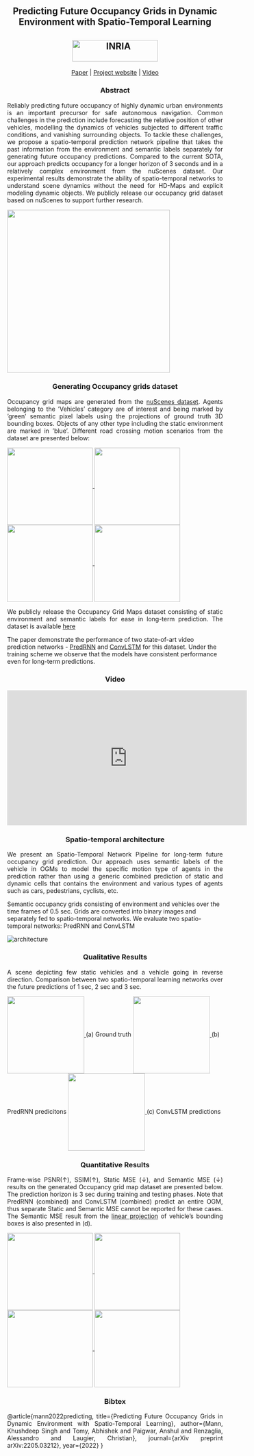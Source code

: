 ##  <div align="center"> Predicting Future Occupancy Grids in Dynamic Environment with Spatio-Temporal Learning  </div>                      

##  <div align="center"> <img src="https://github.com/ksm26/SpatioTemporal-Predictions/blob/master/images/Inria.jpg" alt="INRIA" width="200" height="50"/> </div>

<p align="center">
 <a href="https://arxiv.org/pdf/2205.03212.pdf">Paper</a> | <a href="https://ksm26.github.io/OccupancyGrid-Predictions/">Project website</a> | <a href="https://www.youtube.com/watch?v=4W7dT-HfQPQ">Video</a>
</p>

<h3 align="center" id="heading">
    Abstract
</h3>

<p align="justify" width="800">
Reliably predicting future occupancy of highly dynamic urban environments is an important precursor for safe autonomous navigation. Common challenges in the prediction include forecasting the relative position of other vehicles, modelling the dynamics of vehicles subjected to different traffic conditions, and vanishing surrounding objects. To tackle these challenges, we propose a spatio-temporal prediction network pipeline that takes the past information from the environment and semantic labels separately for generating future occupancy predictions. Compared to the current SOTA, our approach predicts occupancy for a longer horizon of 3 seconds and in a relatively complex environment from the nuScenes dataset. Our experimental results demonstrate the ability of spatio-temporal networks to understand scene dynamics without the need for HD-Maps and explicit modeling dynamic objects. We publicly release our occupancy grid dataset based on nuScenes to support further research. 
</p>


<a align="justify" href="url">
  <img src="https://user-images.githubusercontent.com/24546547/177139170-bfd37bd5-9324-4392-b565-faad2138b19e.png" align="center" height="380">
</a>


<h3 align="center" id="heading">
    Generating Occupancy grids dataset
</h3>

<p align="justify">
Occupancy grid maps are generated from the <a href="https://arxiv.org/pdf/1903.11027.pdf">nuScenes dataset</a>. Agents belonging to the ’Vehicles’ category are of interest and being marked by ’green’ semantic pixel labels using the projections of ground truth 3D bounding boxes. Objects of any other type including the static environment are marked in ’blue’. Different road crossing motion scenarios from the dataset are presented below: 
</p>

<a href="url">
  <img src="https://user-images.githubusercontent.com/24546547/177139351-ae4486d2-c493-434f-bba2-bb63fcec0c82.png" align="center" height="180"  width="200">
  <img src="https://user-images.githubusercontent.com/24546547/177139372-3db4e24e-f8a4-4380-aa39-7849b92617d7.png" align="center" height="180"  width="200">
  <img src="https://user-images.githubusercontent.com/24546547/177139409-bb56e1f3-26ed-4d6a-a30a-814718f96659.png" align="center" height="180"  width="200">
  <img src="https://user-images.githubusercontent.com/24546547/177139431-a9630317-3c7f-4164-ad70-66e657d2e73f.png" align="center" height="180"  width="200">
</a>

<p align="justify">
We publicly release the Occupancy Grid Maps dataset consisting of static environment and semantic labels for ease in long-term prediction. The dataset is available <a href="https://archive.org/details/nuscenes-occupancy-grids-dataset">here</a> 

The paper demonstrate the performance of two state-of-art video prediction networks - <a href="https://arxiv.org/pdf/2103.09504.pdf">PredRNN</a> and <a href="https://papers.nips.cc/paper/2015/file/07563a3fe3bbe7e3ba84431ad9d055af-Paper.pdf">ConvLSTM</a> for this dataset. Under the training scheme we observe that the models have consistent performance even for long-term predictions.
</p>

<h3 align="center" id="heading">
    Video
</h3>

<p align="justify">
<iframe width="560" height="315" src="https://www.youtube.com/embed/4W7dT-HfQPQ" title="YouTube video player" frameborder="0" allow="accelerometer; autoplay; clipboard-write; encrypted-media; gyroscope; picture-in-picture" allowfullscreen></iframe>
</p>


<h3 align="center" id="heading">
    Spatio-temporal architecture
</h3>

<p align="justify">
We present an Spatio-Temporal Network Pipeline for long-term future occupancy grid prediction. Our approach uses semantic labels of the vehicle in OGMs to model the specific motion type of agents in the prediction rather than using a generic combined prediction of static and dynamic cells that contains the environment and various types of agents such as cars, pedestrians, cyclists, etc.

Semantic occupancy grids consisting of environment and vehicles over the time frames of 0.5 sec. Grids are converted into binary images and separately fed to spatio-temporal networks. We evaluate two spatio-temporal networks: PredRNN and ConvLSTM
</p>
 
![architecture](https://user-images.githubusercontent.com/24546547/177139739-ebd21b21-4644-48a7-bee2-97b32dc8c3d8.png)


<h3 align="center" id="heading">
    Qualitative Results
</h3>

<p align="justify">
A scene depicting few static vehicles and a vehicle going in reverse direction. Comparison between two spatio-temporal learning networks over the future predictions of 1 sec, 2 sec and 3 sec.
</p>

<a href="url">
  <img src="https://user-images.githubusercontent.com/24546547/177150383-e4e77415-1f9e-4ed8-8932-4ffb55ff3e59.jpg" align="center" height="180">
</a>
(a) Ground truth 

<a href="url">
  <img src="https://user-images.githubusercontent.com/24546547/177150412-cc8c02b8-4ae9-40a7-9726-76b611254ed3.jpg" align="center" height="180">
</a>
(b) PredRNN predicitons

<a href="url">
  <img src="https://user-images.githubusercontent.com/24546547/177150364-58998cf4-04a4-44d9-b709-3df36412cd94.jpg" align="center" height="180">
</a>
(c) ConvLSTM predictions


<h3 align="center" id="heading">
    Quantitative Results
</h3>

<p align="justify">
Frame-wise PSNR(↑), SSIM(↑), Static MSE (↓), and Semantic MSE (↓) results on the generated Occupancy grid map dataset are presented below. The prediction horizon is 3 sec during training and testing phases. Note that PredRNN (combined) and ConvLSTM (combined) predict an entire OGM, thus separate Static and Semantic MSE cannot be reported for these cases. The Semantic MSE result from the <a href="https://hal.inria.fr/hal-03416222/document">linear projection</a> of vehicle’s bounding boxes is also presented in (d).
</p>

<a href="url">
  <img src="https://user-images.githubusercontent.com/24546547/177152101-6ed53611-84f5-4290-9853-086f9290a7c8.jpg" align="center" height="180" width="200">
  <img src="https://user-images.githubusercontent.com/24546547/177152127-6526887c-4bb3-4305-8116-d418359aa13d.jpg" align="center" height="180" width="200">
  <img src="https://user-images.githubusercontent.com/24546547/177152144-99bd9fc0-bae6-4edd-b56c-4f3ea9f26732.jpg" align="center" height="180" width="200">
  <img src="https://user-images.githubusercontent.com/24546547/177152178-636a03b6-b636-429d-a3f9-c3fa5d377df9.jpg" align="center" height="180" width="200">
</a>


<h3 align="center" id="heading">
    Bibtex
</h3>


<p align="justify">
@article{mann2022predicting,
  title={Predicting Future Occupancy Grids in Dynamic Environment with Spatio-Temporal Learning},
  author={Mann, Khushdeep Singh and Tomy, Abhishek and Paigwar, Anshul and Renzaglia, Alessandro and Laugier, Christian},
  journal={arXiv preprint arXiv:2205.03212},
  year={2022}
}
</p>
